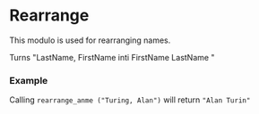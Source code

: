 # Rearrange

This modulo is used for rearranging names.

Turns "LastName, FirstName inti FirstName LastName "

### Example

Calling `rearrange_anme ("Turing, Alan")` will return `"Alan Turin"`
